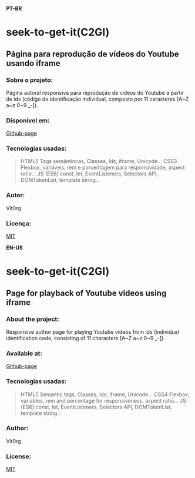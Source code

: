 **PT-BR**
# seek-to-get-it(C2GI)
## Página para reprodução de vídeos do Youtube usando iframe

### Sobre o projeto:
Página autoral responsiva para reprodução de vídeos do Youtube a partir de ids (código de identificação individual, composto por 11 caracteres [A~Z a~z 0~9 _-]).

### Disponível em:
[Github-page](https://vit0rg.github.io/C2GI/)

### Tecnologias usadas:
> HTML5
Tags semântincas, Classes, Ids, iframe, Unicode...
> CSS3
Flexbox, variáveis, rem e porcentagem para responsividade, aspect ratio...
> JS (ES6)
const, let, EventListeners, Selectors API, DOMTokenList, template string... 

### Autor:
Vit0rg

### Licença:
[MIT](https://github.com/Vit0rg/C2GI/blob/master/LICENSE.md)

**EN-US**
# seek-to-get-it(C2GI)
## Page for playback of Youtube videos using iframe

### About the project: 
Responsive author page for playing Youtube videos from ids (individual identification code, consisting of 11 characters [A~Z a~z 0~9 _-]).

### Available at:
[Github-page](https://vit0rg.github.io/C2GI/)

### Tecnologias usadas:
> HTML5
Semantic tags, Classes, Ids, iframe, Unicode...
> CSS4
Flexbox, variables, rem and percentage for responsiveness, aspect ratio...
> JS (ES6)
const, let, EventListeners, Selectors API, DOMTokenList, template string...

### Author:
Vit0rg

### License:
[MIT](https://github.com/Vit0rg/C2GI/blob/master/LICENSE.md)